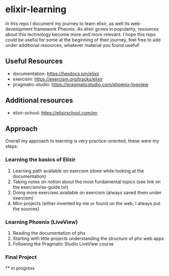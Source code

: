 # elixir-learning
In this repo I document my journey to learn elixir, as well its web-development framework Pheonix.
As elixir grows in popularity, resources about this technology become more and more relevant.
I hope this repo could be useful for some at the beginning of their journey, feel free to add under additional resources, whatever material you found useful!

## Useful Resources
- documentation: https://hexdocs.pm/elixir
- exercism: https://exercism.org/tracks/elixir
- pragmatic-studio: https://pragmaticstudio.com/phoenix-liveview

## Additional resources
- elixir-school: https://elixirschool.com/en

## Approach
Overall my approach to learning is very practice-oriented, these were my steps:

### Learning the basics of Elixir
1. Learning path available on exercism (done while looking at the documentation)
2. Taking notes on notion about the most fundamental topics (see link on the exercism/ex-guide.txt)
3. Doing more exercises available on exercism (always saved them under exercism)
4. Mini-projects (either invented by me or found on the web, I always put the sources)

### Learning Phoenix (LiveView)
1. Reading the documentation of phx
2. Starting with little projects understanding the structure of phx web apps
3. Following the Pragmatic Studio LiveView course

### Final Project
** in progress
